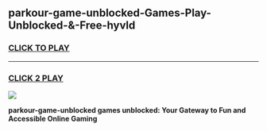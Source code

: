 
## parkour-game-unblocked-Games-Play-Unblocked-&-Free-hyvld
<h3>
<a href="https://premium76.site?title=parkour-game-unblocked&ref=24A">CLICK TO PLAY</a></h3>
<hr>

<h3>
<a href="https://premium76.site?title=parkour-game-unblocked&ref=24A">CLICK 2 PLAY</a>
  
</h3>

<a href="https://premium76.site?title=parkour-game-unblocked&ref=24A"><img src="https://clearcache.store/games.png"></a>


**parkour-game-unblocked games unblocked: Your Gateway to Fun and Accessible Online Gaming**

